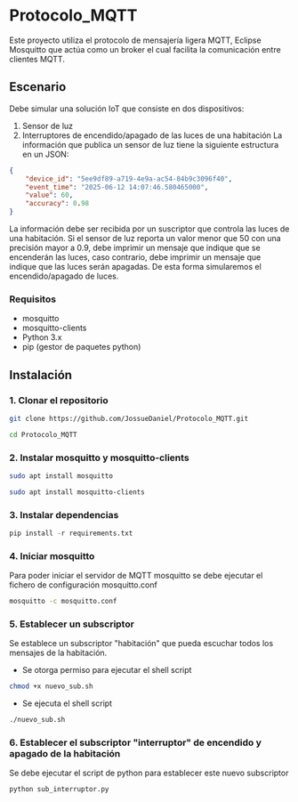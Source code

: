 # Protocolo_MQTT

Este proyecto utiliza el protocolo de mensajería ligera MQTT, Eclipse Mosquitto que actúa como un broker el cual facilita la comunicación entre clientes MQTT.

## Escenario
Debe simular una solución IoT que consiste en dos dispositivos:
1. Sensor de luz
2. Interruptores de encendido/apagado de las luces de una habitación
La información que publica un sensor de luz tiene la siguiente estructura en un JSON:

```json
{
    "device_id": "5ee9df89-a719-4e9a-ac54-84b9c3096f40",
    "event_time": "2025-06-12 14:07:46.580465000",
    "value": 60,
    "accuracy": 0.98
}
```

La información debe ser recibida por un suscriptor que controla las luces de una habitación. Si el sensor de luz reporta un valor menor que 50 con una precisión mayor a 0.9, debe imprimir un mensaje que indique que se encenderán las luces, caso contrario, debe imprimir un mensaje que indique que las luces serán apagadas. De esta forma simularemos el encendido/apagado de luces.

### Requisitos
- mosquitto
- mosquitto-clients
- Python 3.x
- pip (gestor de paquetes python)

## Instalación

### 1. Clonar el repositorio
```bash
git clone https://github.com/JossueDaniel/Protocolo_MQTT.git
```

```bash
cd Protocolo_MQTT
```

### 2. Instalar mosquitto y mosquitto-clients
```bash
sudo apt install mosquitto
```
```bash
sudo apt install mosquitto-clients
```

### 3. Instalar dependencias
```python
pip install -r requirements.txt
```

### 4. Iniciar mosquitto
Para poder iniciar el servidor de MQTT mosquitto se debe ejecutar el fichero de configuración mosquitto.conf
```bash
mosquitto -c mosquitto.conf
```

### 5. Establecer un subscriptor
Se establece un subscriptor "habitación" que pueda escuchar todos los mensajes de la habitación.

- Se otorga permiso para ejecutar el shell script
```bash
chmod +x nuevo_sub.sh
```
- Se ejecuta el shell script
```bash
./nuevo_sub.sh
```

### 6. Establecer el subscriptor "interruptor" de encendido y apagado de la habitación
Se debe ejecutar el script de python para establecer este nuevo subscriptor
```python
python sub_interruptor.py
```
